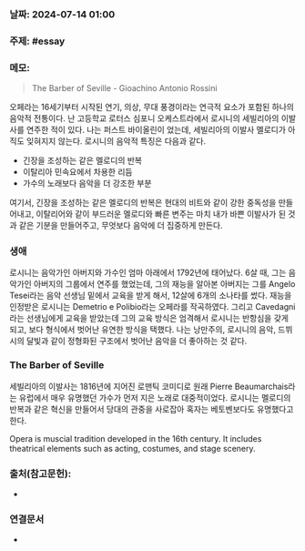 ### 날짜: 2024-07-14 01:00

### 주제: #essay 

### 메모:
> The Barber of Seville - Gioachino Antonio Rossini

오페라는 16세기부터 시작된 연기, 의상, 무대 풍경이라는 연극적 요소가 포함된 하나의 음악적 전통이다. 난 고등학교 로터스 심포니 오케스트라에서 로시니의 세빌리아의 이발사를 연주한 적이 있다. 나는 퍼스트 바이올린이 었는데, 세빌리아의 이발사 멜로디가 아직도 잊혀지지 않는다. 로시니의 음악적 특징은 다음과 같다.

- 긴장을 조성하는 같은 멜로디의 반복
- 이탈리아 민속요에서 차용한 리듬
- 가수의 노래보다 음악을 더 강조한 부분

여기서, 긴장을 조성하는 같은 멜로디의 반복은 현대의 비트와 같이 강한 중독성을 만들어내고, 이탈리어와 같이 부드러운 멜로디와 빠른 변주는 마치 내가 바쁜 이발사가 된 것과 같은 기분을 만들어주고, 무엇보다 음악에 더 집중하게 만든다.

### 생애
로시니는 음악가인 아버지와 가수인 엄마 아래에서 1792년에 태어났다. 6살 때, 그는 음악가인 아버지의 그룹에서 연주를 했었는데, 그의 재능을 알아본 아버지는 그를 Angelo Tesei라는 음악 선생님 밑에서 교육을 받게 해서, 12살에 6개의 소나타를 썼다. 재능을 인정받은 로시니는 Demetrio e Polibio라는 오페라를 작곡하였다. 그리고 Cavedagni라는 선생님에게 교육을 받았는데 그의 교육 방식은 엄격해서 로시니는 반항심을 갖게 되고, 보다 형식에서 벗어난 유연한 방식을 택했다. 나는 낭만주의, 로시니의 음악, 드뷔시의 달빛과 같이 정형화된 구조에서 벗어난 음악을 더 좋아하는 것 같다.

### The Barber of Seville
세빌리아의 이발사는 1816년에 지어진 로맨틱 코미디로 원래 Pierre Beaumarchais라는 유럽에서 매우 유명했던 가수가 먼저 지은 노래로 대중적이었다. 로시니는 멜로디의 반복과 같은 혁신을 만들어서 당대의 관중을 사로잡아 혹자는 베토벤보다도 유명했다고 한다.


Opera is muscial tradition developed in the 16th century. It includes theatrical elements such as acting, costumes, and stage scenery.

### 출처(참고문헌):
- 

### 연결문서
- 